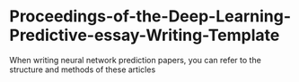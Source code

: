 # Proceedings-of-the-Deep-Learning-Predictive-essay-Writing-Template
When writing neural network prediction papers, you can refer to the structure and methods of these articles
